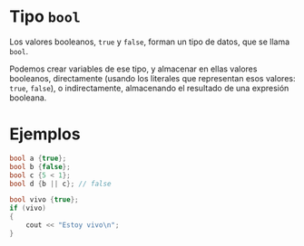 # Tipo `bool`

Los valores booleanos, `true` y `false`, forman un tipo de datos, que se llama `bool`.

Podemos crear variables de ese tipo, y almacenar en ellas valores booleanos, directamente (usando los literales que representan esos valores: `true`, `false`), o indirectamente, almacenando el resultado de una expresión booleana.


# Ejemplos

```C++
bool a {true};
bool b {false};
bool c {5 < 1};
bool d {b || c}; // false
```

```C++
bool vivo {true};
if (vivo)
{
    cout << "Estoy vivo\n";
}
```
